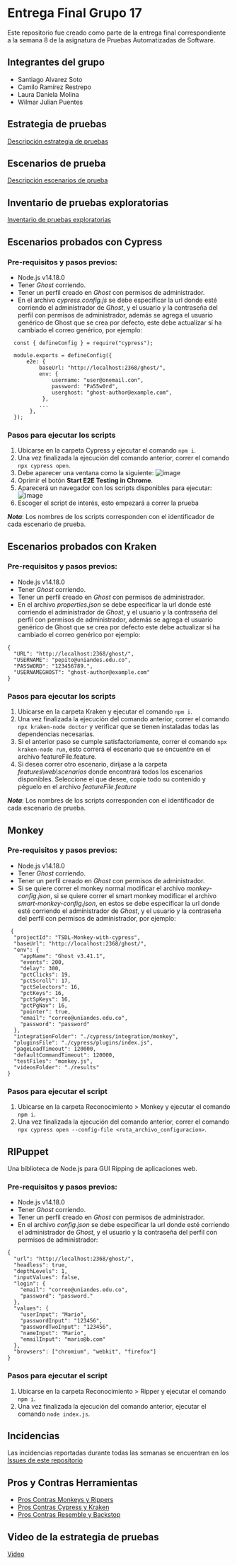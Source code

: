 # Entrega Final Grupo 17
Este repositorio fue creado como parte de la entrega final correspondiente a la semana 8 de la asignatura de Pruebas Automatizadas de Software.

## Integrantes del grupo
- Santiago Alvarez Soto
- Camilo Ramírez Restrepo
- Laura Daniela Molina
- Wilmar Julian Puentes

## Estrategia de pruebas
[Descripción estrategia de pruebas](https://uniandes-my.sharepoint.com/:b:/g/personal/ld_molina11_uniandes_edu_co/EXYr0I2asqNLvONfTxp8EfUBfrV_AEsYyJF86gRn39Zu8g?e=gmMjmv)

## Escenarios de prueba
[Descripción escenarios de prueba](https://uniandes-my.sharepoint.com/:x:/g/personal/ld_molina11_uniandes_edu_co/EUdX2KsR3UZDpTIqupXYO5cBGmvNQl2Q_Eo-zvmvZsDRUw?e=Aapmsy)

## Inventario de pruebas exploratorias
[Inventario de pruebas exploratorias](https://uniandes-my.sharepoint.com/:x:/g/personal/ld_molina11_uniandes_edu_co/EdykaS6sWEBMncg_LbI8YDgB2EKcRVVPtiKevkCxR7o3iA?e=C9hxwB)

## Escenarios probados con Cypress
### Pre-requisitos y pasos previos:
- Node.js v14.18.0
- Tener *Ghost* corriendo.
- Tener un perfil creado en *Ghost* con permisos de administrador.
- En el archivo *cypress.config.js* se debe especificar la url donde esté corriendo el administrador de *Ghost*, y el usuario y la contraseña del perfil con permisos de administrador, además se agrega el usuario genérico de Ghost que se crea por defecto, este debe actualizar sí ha cambiado el correo genérico, por ejemplo:

~~~
  const { defineConfig } = require("cypress");

  module.exports = defineConfig({
      e2e: {
          baseUrl: "http://localhost:2368/ghost/",
          env: {
              username: "user@onemail.con",
              password: "Pa55w0rd",
              userghost: "ghost-author@example.com",
           },
          ...
       },
  });
~~~

### Pasos para ejecutar los scripts
1. Ubicarse en la carpeta Cypress y ejecutar el comando `npm i`.
2. Una vez finalizada la ejecución del comando anterior, correr el comando `npx cypress open`.
3. Debe aparecer una ventana como la siguiente:
   ![image](https://user-images.githubusercontent.com/17149432/236364140-09b8c0e1-d937-4b30-a6cf-1ed9caf925f2.png)
4. Oprimir el botón **Start E2E Testing in Chrome**.
5. Aparecerá un navegador con los scripts disponibles para ejecutar:
   ![image](https://user-images.githubusercontent.com/17149432/236364324-ae425d21-29e6-4c9b-bf31-2ced190cc312.png)
6. Escoger el script de interés, esto empezará a correr la prueba

**_Nota_**: Los nombres de los scripts corresponden con el identificador de cada escenario de prueba.

## Escenarios probados con Kraken
### Pre-requisitos y pasos previos:
- Node.js v14.18.0
- Tener *Ghost* corriendo.
- Tener un perfil creado en *Ghost* con permisos de administrador.
- En el archivo *properties.json* se debe especificar la url donde esté corriendo el administrador de *Ghost*, y el usuario y la contraseña del perfil con permisos de administrador, además se agrega el usuario genérico de Ghost que se crea por defecto este debe actualizar sí ha cambiado el correo genérico  por ejemplo:
~~~
{
  "URL": "http://localhost:2368/ghost/",
  "USERNAME": "pepito@uniandes.edu.co",
  "PASSWORD": "123456789.",
  "USERNAMEGHOST": "ghost-author@example.com"
}
~~~
### Pasos para ejecutar los scripts
1. Ubicarse en la carpeta Kraken y ejecutar el comando `npm i`.
2. Una vez finalizada la ejecución del comando anterior, correr el comando `npx kraken-node doctor` y verificar que se tienen instaladas todas las dependencias necesarias.
3. Si el anterior paso se cumple satisfactoriamente, correr el comando `npx kraken-node run`, esto correrá el escenario que se encuentre en el archivo featureFile.feature.
4. Si desea correr otro escenario, dirijase a la carpeta *features\web\scenarios* donde encontrará todos los escenarios disponibles. Seleccione el que desee, copie todo su contenido y péguelo en el archivo *featureFile.feature*

**_Nota_**: Los nombres de los scripts corresponden con el identificador de cada escenario de prueba.

## Monkey
### Pre-requisitos y pasos previos:
- Node.js v14.18.0
- Tener *Ghost* corriendo.
- Tener un perfil creado en *Ghost* con permisos de administrador.
- Si se quiere correr el monkey normal modificar el archivo *monkey-config.json*, si se quiere correr el smart monkey modificar el archivo *smart-monkey-config.json*, en estos  se debe especificar la url donde esté corriendo el administrador de *Ghost*, y el usuario y la contraseña del perfil con permisos de administrador, por ejemplo:

~~~
 {
  "projectId": "TSDL-Monkey-with-cypress",
  "baseUrl": "http://localhost:2368/ghost/",
  "env": {
    "appName": "Ghost v3.41.1",
    "events": 200,
    "delay": 300,
    "pctClicks": 19,
    "pctScroll": 17,
    "pctSelectors": 16,
    "pctKeys": 16,
    "pctSpKeys": 16,
    "pctPgNav": 16,
    "pointer": true,
    "email": "correo@uniandes.edu.co",
    "password": "password"
  },
  "integrationFolder": "./cypress/integration/monkey",
  "pluginsFile": "./cypress/plugins/index.js",
  "pageLoadTimeout": 120000,
  "defaultCommandTimeout": 120000,
  "testFiles": "monkey.js",
  "videosFolder": "./results"
}
~~~

### Pasos para ejecutar el script
1. Ubicarse en la carpeta Reconocimiento > Monkey y ejecutar el comando `npm i`.
2. Una vez finalizada la ejecución del comando anterior, correr el comando `npx cypress open --config-file <ruta_archivo_configuracion>`.

## RIPuppet
Una biblioteca de Node.js para GUI Ripping de aplicaciones web.

### Pre-requisitos y pasos previos:
- Node.js v14.18.0
- Tener *Ghost* corriendo.
- Tener un perfil creado en *Ghost* con permisos de administrador.
- En el archivo *config.json* se debe especificar la url donde esté corriendo el administrador de *Ghost*, y el usuario y la contraseña del perfil con permisos de administrador:
~~~
{
  "url": "http://localhost:2368/ghost/",
  "headless": true,
  "depthLevels": 1,
  "inputValues": false,
  "login": {
    "email": "correo@uniandes.edu.co",
    "password": "password."
  },
  "values": {
    "userInput": "Mario",
    "passwordInput": "123456",
    "passwordTwoInput": "123456",
    "nameInput": "Mario",
    "emailInput": "mario@b.com"
  },
  "browsers": ["chromium", "webkit", "firefox"]
}
~~~

### Pasos para ejecutar el script
1. Ubicarse en la carpeta Reconocimiento > Ripper y ejecutar el comando `npm i`.
2. Una vez finalizada la ejecución del comando anterior, ejecutar el comando `node index.js`.


## Incidencias
Las incidencias reportadas durante todas las semanas se encuentran en los [Issues de este repositorio](https://github.com/Molvilada/Entrega_Final_Grupo_17/issues)

## Pros y Contras Herramientas
- [Pros Contras Monkeys y Rippers](https://github.com/Molvilada/Entrega_Final_Grupo_17/wiki/Pros-Contras-Monkeys-y-Rippers)
- [Pros Contras Cypress y Kraken](https://github.com/Molvilada/Entrega_Final_Grupo_17/wiki/Pros-Contras-Cypress-y-Kraken)
- [Pros Contras Resemble y Backstop](https://github.com/Molvilada/Entrega_Final_Grupo_17/wiki/Pros-Contras-Resemble-y-Backstop)

## Video de la estrategia de pruebas
[Video](https://uniandes-my.sharepoint.com/:v:/g/personal/ld_molina11_uniandes_edu_co/ET2GaqmA9f9Gvxrcv7VvO80Bk55UljIQ9wff_9cFgoXFug?e=lwmsYM)


